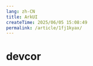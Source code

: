 ```yaml
---
lang: zh-CN
title: ArkUI
createTime: 2025/06/05 15:08:49
permalink: /article/1fj1kyax/
---
```

# devcor
 <Badge text="演示" />